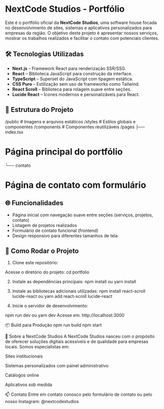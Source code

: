 # NextCode Studios - Portfólio

Este é o portfólio oficial da **NextCode Studios**, uma software house focada no desenvolvimento de sites, sistemas e aplicativos personalizados para empresas da região. O objetivo deste projeto é apresentar nossos serviços, mostrar os trabalhos realizados e facilitar o contato com potenciais clientes.

## 🛠️ Tecnologias Utilizadas

- **Next.js** – Framework React para renderização SSR/SSG.
- **React** – Biblioteca JavaScript para construção da interface.
- **TypeScript** – Superset do JavaScript com tipagem estática.
- **CSS Puro** – Estilização sem uso de frameworks como Tailwind.
- **React Scroll** – Biblioteca para rolagem suave entre seções.
- **Lucide React** – Ícones modernos e personalizáveis para React.

## 📁 Estrutura do Projeto

/public # Imagens e arquivos estáticos 
/styles # Estilos globais e componentes 
/components # Componentes reutilizáveis 
/pages 
   ├── index.tsx 
# Página principal do portfólio 
   └── contato 
# Página de contato com formulário


## 🌐 Funcionalidades

- Página inicial com navegação suave entre seções (serviços, projetos, contato)
- Listagem de projetos realizados
- Formulário de contato funcional (frontend)
- Design responsivo para diferentes tamanhos de tela

## 🚀 Como Rodar o Projeto

1. Clone este repositório:

Acesse o diretório do projeto:
cd portfolio

2. Instale as dependências principais:
npm install
ou
yarn install

3. Instale as bibliotecas adicionais utilizadas:
npm install react-scroll lucide-react
ou
yarn add react-scroll lucide-react

3. Inicie o servidor de desenvolvimento:

npm run dev
ou
yarn dev
Acesse em: http://localhost:3000

📦 Build para Produção
npm run build
npm start


👥 Sobre a NextCode Studios
A NextCode Studios nasceu com o propósito de oferecer soluções digitais acessíveis e de qualidade para empresas locais. Somos especialistas em:

Sites institucionais

Sistemas personalizados com painel administrativo

Catálogos online

Aplicativos sob medida

📫 Contato
Entre em contato conosco pelo formulário de contato ou pelo nosso Instagram: @nextcodestudios


